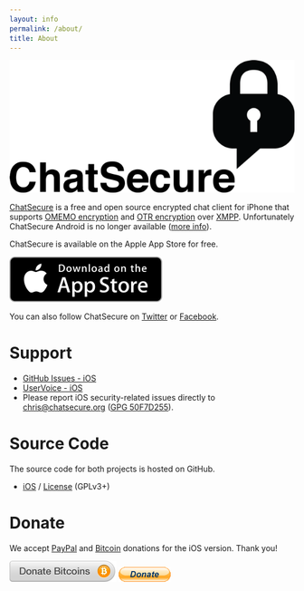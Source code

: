 ```yaml
---
layout: info
permalink: /about/
title: About
---
```


![ChatSecure Logo](/images/chatsecure-banner.png)

[ChatSecure](https://chatsecure.org) is a free and open source encrypted chat client for iPhone that supports [OMEMO encryption](https://en.wikipedia.org/wiki/OMEMO) and [OTR encryption](https://en.wikipedia.org/wiki/Off-the-Record_Messaging) over [XMPP](https://en.wikipedia.org/wiki/Xmpp). Unfortunately ChatSecure Android is no longer available ([more info](/faq)).

ChatSecure is available on the Apple App Store for free.

[![ChatSecure for iPhone](/images/appstore.svg)](https://itunes.apple.com/us/app/chatsecure/id464200063)

You can also follow ChatSecure on [Twitter](https://twitter.com/ChatSecure) or [Facebook](https://www.facebook.com/chatsecure).

# Support

* [GitHub Issues - iOS](https://github.com/chrisballinger/Off-the-Record-iOS/issues)
* [UserVoice - iOS](https://chatsecure.uservoice.com/forums/193939-chatsecure-ios)
* Please report iOS security-related issues directly to [chris@chatsecure.org](mailto:chris@chatsecure.org) ([GPG 50F7D255](/assets/pubkeys/50F7D255.asc)).

# Source Code

The source code for both projects is hosted on GitHub.

* [iOS](https://github.com/chrisballinger/Off-the-Record-iOS) / [License](https://github.com/chrisballinger/Off-the-Record-iOS/blob/master/LICENSE) (GPLv3+)

# Donate

We accept [PayPal](https://www.paypal.com/cgi-bin/webscr?cmd=_s-xclick&hosted_button_id=XRBHJ9AX5VWNA) and [Bitcoin](https://coinbase.com/checkouts/1cf35f00d722205726f50b940786c413) donations for the iOS version. Thank you!

[![bitcoin donation](/images/bitcoin_donate.png)](https://coinbase.com/checkouts/1cf35f00d722205726f50b940786c413) [![paypal donation](/images/paypal_donate.png)](https://www.paypal.com/cgi-bin/webscr?cmd=_s-xclick&hosted_button_id=XRBHJ9AX5VWNA) 
